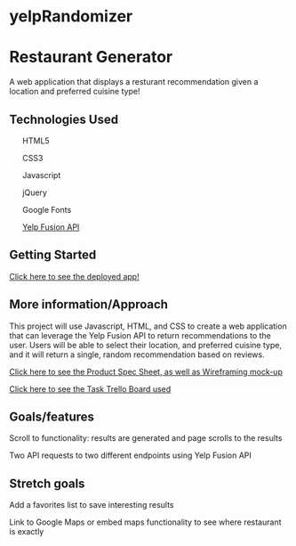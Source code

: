 # yelpRandomizer

<h1>Restaurant Generator</h1>
<p>A web application that displays a resturant recommendation given a location and preferred cuisine type!</p>

<h2>Technologies Used</h2>
<ul>HTML5</ul>
<ul>CSS3</ul>
<ul>Javascript</ul>
<ul>jQuery</ul>
<ul>Google Fonts</ul>
<ul><a href="https://www.yelp.com/developers/documentation/v3/business">Yelp Fusion API</a></ul>

<h2>Getting Started</h2>
<p><a href="https://lydiaanzures.github.io/yelpRandomizer/">Click here to see the deployed app!</a></p>


<h2>More information/Approach</h2>
<p>This project will use Javascript, HTML, and CSS to create a web application that can leverage the Yelp Fusion API to return recommendations to the user. Users will be able to select their location, and preferred cuisine type, and it will return a single, random recommendation based on reviews.</p>

<p><a href="https://docs.google.com/document/d/1p0x2yfeZBttsOtTqJXI26hl-vKYoVHQzhNPEcI2pv_k/edit?usp=sharing">Click here to see the Product Spec Sheet, as well as Wireframing mock-up</a></p>



<p><a href="https://trello.com/b/yfcTpTHk/project-unit-1">Click here to see the Task Trello Board used</a></p>
  

<h2>Goals/features</h2>
<p>Scroll to functionality: results are generated and page scrolls to the results</p>
<p>Two API requests to two different endpoints using Yelp Fusion API</p>

<h2>Stretch goals</h2>
<p>Add a favorites list to save interesting results</p>
<p>Link to Google Maps or embed maps functionality to see where restaurant is exactly</p>


  

